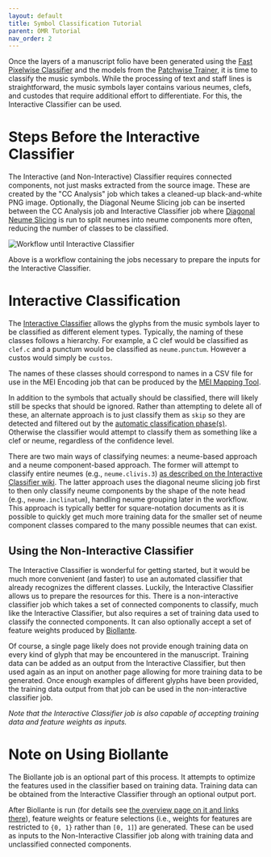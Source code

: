 ```yaml
---
layout: default
title: Symbol Classification Tutorial
parent: OMR Tutorial
nav_order: 2
---
```


Once the layers of a manuscript folio have been generated using the
[Fast Pixelwise Classifier]({{site.baseurl}}/overview/document-analysis#fast-pixelwise-classifier)
and the models from the [Patchwise Trainer]({{site.baseurl}}/overview/document-analysis#patchwise-trainer),
it is time to classify the music symbols.
While the processing of text and staff lines is
straightforward, the music symbols layer contains various neumes, clefs,
and custodes that require additional effort to differentiate.
For this, the Interactive Classifier can be used.

# Steps Before the Interactive Classifier

The Interactive (and Non-Interactive) Classifier requires connected components, not
just masks extracted from the source image. These are created by the
"CC Analysis" job which takes a cleaned-up black-and-white PNG image.
Optionally, the Diagonal Neume Slicing job can be inserted between the CC Analysis job and
Interactive Classifier job where [Diagonal Neume Slicing](https://github.com/DDMAL/diagonal-neume-slicing)
is run to split neumes into neume components more often, reducing the number of classes to be classified.

![Workflow until Interactive Classifier]({{site.baseurl}}/assets/workflow-to-ic.png)

Above is a workflow containing the jobs necessary to prepare the inputs for the Interactive Classifier.

# Interactive Classification

The [Interactive Classifier]({{site.baseurl}}/overview/classification#interactive-classifier)
allows the glyphs from the music symbols layer to be classified as different
element types. Typically, the naming of these classes follows a hierarchy.
For example, a C clef would be classified as `clef.c` and a punctum would be
classified as `neume.punctum`. However a custos would simply be `custos`.

The names of these classes should correspond to names in a CSV file for use in the MEI Encoding job that can be produced by the [MEI Mapping Tool](https://github.com/DDMAL/mei-mapping-tool).

In addition to the symbols that actually should be classified, there will
likely still be specks that should be ignored. Rather than attempting to
delete all of these, an alternate approach is to just classify them as
`skip` so they are detected and filtered out by the
[automatic classification phase(s)](https://github.com/DDMAL/Interactive-Classifier/wiki/Architecture#automatic-classification-stage).
Otherwise the classifier would attempt to classify them as something like a clef or neume, regardless of the confidence level.

There are two main ways of classifying neumes: a neume-based approach and
a neume component-based approach. The former will attempt to classify entire
neumes (e.g., `neume.clivis.3`) [as described on the Interactive Classifier wiki](https://github.com/DDMAL/Interactive-Classifier/wiki/Classifying-Square-Notes).
The latter approach uses the diagonal neume slicing job first to then only
classify neume components by the shape of the note head (e.g., `neume.inclinatum`), handling neume grouping later in the workflow.
This approach is typically better for square-notation documents as it is
possible to quickly get much more training data for the smaller set of
neume component classes compared to the many possible neumes that can exist.

## Using the Non-Interactive Classifier

The Interactive Classifier is wonderful for getting started, but it would be
much more convenient (and faster) to use an automated classifier that
already recognizes the different classes. Luckily, the Interactive Classifier
allows us to prepare the resources for this. There is a non-interactive
classifier job which takes a set of connected
components to classify, much like the Interactive Classifier, but also
requires a set of training data used to classify the connected components.
It can also optionally accept a set of feature weights produced by
[Biollante]({{site.baseurl}}/overview/classification#biollante).

Of course, a single page likely does not provide enough training data on
every kind of glyph that may be encountered in the manuscript.
Training data can be added as an output from the Interactive Classifier, but then used again as an input on another page allowing for more
training data to be generated. Once enough examples of different
glyphs have been provided, the training data
output from that job can be used in the non-interactive classifier job.

*Note that the Interactive Classifier job is also capable of accepting
training data and feature weights as inputs.*

# Note on Using Biollante

The Biollante job is an optional part of this process.
It attempts to optimize the features used in the classifier based on
training data. Training data can be obtained from the Interactive Classifier
through an optional output port.

After Biollante is run (for details see [the overview page on it and links there]({{site.baseurl}}/overview/classification#biollante)), feature weights or feature selections (i.e., weights for
features are restricted to `{0, 1}` rather than `[0, 1]`) are generated.
These can be used as inputs to the Non-Interactive Classifier job along with
training data and unclassified connected components.
